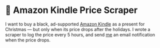 # 📖 Amazon Kindle Price Scraper

I want to buy a black, ad-supported [Amazon Kindle](https://www.amazon.com/Kindle-Now-with-Built-in-Front-Light/dp/B07978J597/) as a present for Christmas — but only when its price drops after the holidays. I wrote a scraper to log the price every 5 hours, and send [me](https://twitter.com/aadittambe) an email notification when the price drops.